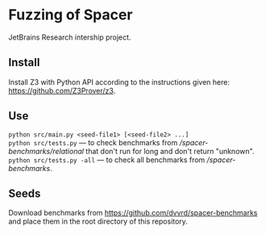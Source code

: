 # Fuzzing of Spacer
JetBrains Research intership project.

## Install
Install Z3 with Python API according to the instructions given here: https://github.com/Z3Prover/z3.  

## Use
`python src/main.py <seed-file1> [<seed-file2> ...]`  
`python src/tests.py` — to check benchmarks from _/spacer-benchmarks/relational_ that don't run for long and don't return "unknown".  
`python src/tests.py -all` — to check all benchmarks from _/spacer-benchmarks_.  

## Seeds
Download benchmarks from https://github.com/dvvrd/spacer-benchmarks and place them in the root directory of this repository.  

